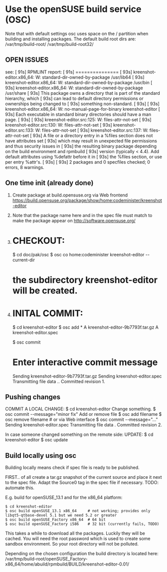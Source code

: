 Use the openSUSE build service (OSC)
====================================

Note that with default settings osc uses space on the / partition when building and installing packages.
The default build root dirs are:
/var/tmp/build-root/
/var/tmp/build-root32/

OPEN ISSUES
-----------
see:
[   91s] RPMLINT report:
[   91s] ===============
[   93s] kreenshot-editor.x86_64: W: standard-dir-owned-by-package /usr/lib64
[   93s] kreenshot-editor.x86_64: W: standard-dir-owned-by-package /usr/bin
[   93s] kreenshot-editor.x86_64: W: standard-dir-owned-by-package /usr/share
[   93s] This package owns a directory that is part of the standard hierarchy, which
[   93s] can lead to default directory permissions or ownerships being changed to
[   93s] something non-standard.
[   93s]
[   93s] kreenshot-editor.x86_64: W: no-manual-page-for-binary kreenshot-editor
[   93s] Each executable in standard binary directories should have a man page.
[   93s]
[   93s] kreenshot-editor.src:125: W: files-attr-not-set
[   93s] kreenshot-editor.src:130: W: files-attr-not-set
[   93s] kreenshot-editor.src:133: W: files-attr-not-set
[   93s] kreenshot-editor.src:137: W: files-attr-not-set
[   93s] A file or a directory entry in a %files section does not have attributes set
[   93s] which may result in unexpected file permissions and thus security issues in
[   93s] the resulting binary package depending on the build environment and rpmbuild
[   93s] version (typically < 4.4).  Add default attributes using %defattr before it in
[   93s] the %files section, or use per entry %attr's.
[   93s]
[   93s] 2 packages and 0 specfiles checked; 0 errors, 8 warnings.


One time init (already done)
----------------------------
1.  Create package at build.opensuse.org via Web frontend
    https://build.opensuse.org/package/show/home:codeminister/kreenshot-editor

2.  Note that the package name here and in the spec file must match to make the package appear
    on http://software.opensuse.org/

3.  # CHECKOUT:

    $ cd doc/pak/osc
    $ osc co home:codeminister kreenshot-editor --current-dir

    # the subdirectory kreenshot-editor will be created.

4.  # INITAL COMMIT:

    $ cd kreenshot-editor
    $ osc add *
    A    kreenshot-editor-9b7793f.tar.gz
    A    kreenshot-editor.spec

    $ osc commit
    # Enter interactive commit message
    Sending    kreenshot-editor-9b7793f.tar.gz
    Sending    kreenshot-editor.spec
    Transmitting file data ..
    Committed revision 1.

Pushing changes
---------------
COMMIT A LOCAL CHANGE:
    $ cd kreenshot-editor
Change something.
    $ osc commit --message="minor fix"
Add or remove file
    $ osc add filename
    $ osc remove filename # or via Web interface
    $ osc commit --message="..."
Sending    kreenshot-editor.spec
Transmitting file data .
Committed revision 2.

In case someone changed something on the remote side:
UPDATE:
    $ cd kreenshot-editor
    $ osc update


Build locally using osc
-----------------------
Building locally means check if spec file is ready to be published.

FIRST..
    of all create a tar.gz snapshot of the current source and place it next to the spec file.
    Adapt the Source0 tag in the spec file if necessary.
    TODO: automate this.

E.g. build for openSUSE_13.1 and for the x86_64 platform:

    $ cd kreenshot-editor
    $ osc build openSUSE_13.1 x86_64     # not working; provides only libqt5-qtbase-devel 5.1 but we need 5.2 or greater
    $ osc build openSUSE_Factory x86_64  # 64 bit
    $ osc build openSUSE_Factory i586    # 32 bit (currently fails, TODO)

This takes a while to download all the packages. Luckily they will be cached.
You will need the root password which is used to create some sandbox environment.
So your root directory will not be polluted.

Depending on the chosen configuration the build directory is located here:
/var/tmp/build-root/openSUSE_Factory-x86_64/home/abuild/rpmbuild/BUILD/kreenshot-editor-0.01/
